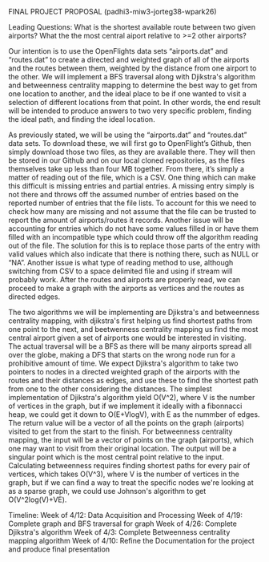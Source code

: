 
FINAL PROJECT PROPOSAL
(padhi3-miw3-jorteg38-wpark26)

Leading Questions:
What is the shortest available route between two given airports?
What the the most central aiport relative to >=2 other airports?
 
 Our intention is to use the OpenFlights data sets “airports.dat” and “routes.dat” to create a directed and weighted graph of all of the airports and the routes 
between them, weighted by the distance from one airport to the other. We will implement a BFS traversal along with Djikstra's algorithm and betweenness centrality 
mapping to determine the best way to get from one location to another, and the ideal place to be if one wanted to visit a selection of different locations from that
point. In other words, the end result will be intended to produce answers to two very specific problem, finding the ideal path, and finding the ideal location.
  
  As previously stated, we will be using the “airports.dat”  and “routes.dat” data sets. To download these, we will first go to OpenFlight’s Github, then simply 
download those two files, as they are available there. They will then be stored in our Github and on our local cloned repositories, as the files themselves take up 
less than four MB together. From there, it’s simply  a matter of reading out of the file, which is a CSV. One thing which can make this difficult is missing entries
and partial entries. A missing entry simply is not there and throws off the assumed number of entries based on the reported number of entries that the file lists. 
To account for this we need to check how many are missing and not assume that the file can be trusted to report the amount of airports/routes it records. Another 
issue will be accounting for entries which do not have some values filled in or have them filled with an incompatible type which could throw off the algorithm 
reading out of the file. The solution for this is to replace those parts of the entry with valid values which also indicate that there is nothing there, such as 
NULL or “NA”. Another issue is what type of reading method to use, although switching from CSV to a space delimited file and using if stream will probably work. 
After the routes and airports are properly read, we can proceed to make a graph with the airports as vertices and the routes as directed edges.
  
  The two algorithms we will be implementing are Djikstra's and betweenness centrality mapping, with djikstra's first helping us find shortest paths from one point 
to the next, and beetwenness centrality mapping us find the most central airport given a set of airports one would be interested in visiting. The actual traversal 
will be a BFS as there will be many airports spread all over the globe, making a DFS that starts on the wrong node run for a prohibitive amount of time. We expect 
Djikstra's algorithm to take two pointers to nodes in a directed weighted graph of the airports with the routes and their distances as edges, and use these to find 
the shortest path from one to the other considering the distances. The simplest implementation of Djikstra's algorithm yield O(V^2), where V is the number of 
vertices in the graph, but if we implement it ideally with a fibonnacci heap, we could get it down to O(E+VlogV), with E as the nummber of edges. The return value 
will be a vector of all the points on the graph (airports) visited to get from the start to the finish. For betweenness centrality mapping, the input will be a 
vector of points on the graph (airports), which one may want to visit from their original location. The output will be a singular point which is the most central 
point relative to the input. Calculating betweenness requires finding shortest paths for every pair of vertices, which takes O(V^3), where V is the number of 
vertices in the graph, but if we can find a way to treat the specific nodes we're looking at as a sparse graph, we could use Johnson's algorithm to get 
O(V^2log(V)+VE).

Timeline:
Week of 4/12: Data Acquisition and Processing
Week of 4/19: Complete graph and BFS traversal for graph
Week of 4/26: Complete Djikstra's algorithm
Week of 4/3: Complete Betweenness centrality mapping algorithm
Week of 4/10: Refine the Documentation for the project and produce final presentation
